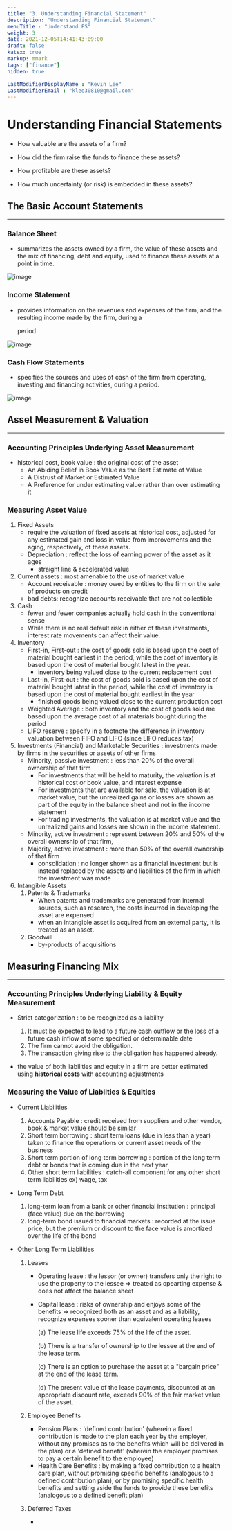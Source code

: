 ```yaml
---
title: "3. Understanding Financial Statement"
description: "Understanding Financial Statement"
menuTitle : "Understand FS"
weight: 3
date: 2021-12-05T14:41:43+09:00
draft: false
katex: true
markup: mmark
tags: ["finance"]
hidden: true

LastModifierDisplayName : "Kevin Lee"
LastModifierEmail : "klee30810@gmail.com"
---
```


# Understanding Financial Statements

- How valuable are the assets of a firm?

- How did the firm raise the funds to finance these assets?

- How profitable are these assets?

- How much uncertainty (or risk) is embedded in these assets?

  

## The Basic Account Statements

---

### Balance Sheet

- summarizes the assets owned by a firm, the value of these assets and the mix of financing, debt and equity, used to finance these assets at a point in time.

![image](/images/finance/damodaran/investment_valuation/chap3/1.png)





### Income Statement

- provides information on the revenues and expenses of the firm, and the resulting income made by the firm, during a

  period

![image](/images/finance/damodaran/investment_valuation/chap3/2.png)





### Cash Flow Statements

- specifies the sources and uses of cash of the firm from operating, investing and financing activities, during a period.

![image](/images/finance/damodaran/investment_valuation/chap3/3.png)



## Asset Measurement & Valuation

---

### Accounting Principles Underlying Asset Measurement

- historical cost, book value : the original cost of the asset
  - An Abiding Belief in Book Value as the Best Estimate of Value
  - A Distrust of Market or Estimated Value
  - A Preference for under estimating value rather than over estimating it

### Measuring Asset Value

1. Fixed Assets
   - require the valuation of fixed assets at historical cost, adjusted for any estimated gain and loss in value from improvements and the aging, respectively, of these assets.
   - Depreciation : reflect the loss of earning power of the asset as it ages
     - straight line & accelerated value
2. Current assets : most amenable to the use of market value
   - Account receivable : money owed by entities to the firm on the sale of products on credit
   - bad debts: recognize accounts receivable that are not collectible
3. Cash 
   - fewer and fewer companies actually hold cash in the conventional sense
   - While there is no real default risk in either of these investments, interest rate movements can affect their value.
4. Inventory
   - First-in, First-out : the cost of goods sold is based upon the cost of material bought earliest in the period, while the cost of inventory is based upon the cost of material bought latest in the year.
     - inventory being valued close to the current replacement cost
   - Last-in, First-out : the cost of goods sold is based upon the cost of material bought latest in the period, while the cost of inventory is based upon the cost of material bought earliest in the year
     - finished goods being valued close to the current production cost
   - Weighted Average : both inventory and the cost of goods sold are based upon the average cost of all materials bought during the period
   - LIFO reserve : specify in a footnote the difference in inventory valuation between FIFO and LIFO (since LIFO reduces tax)
5. Investments (Financial) and Marketable Securities : investments made by firms in the securities or assets of other firms
   - Minority, passive investment : less than 20% of the overall ownership of that firm
     - For investments that will be held to maturity, the valuation is at historical cost or book value, and interest expense
     - For investments that are available for sale, the valuation is at market value, but the unrealized gains or losses are shown as part of the equity in the balance sheet and not in the income statement
     - For trading investments, the valuation is at market value and the unrealized gains and losses are shown in the income statement.
   - Minority, active investment : represent between 20% and 50% of the overall ownership of that firm,
   - Majority, active investment : more than 50% of the overall ownership of that firm
     - consolidation : no longer shown as a financial investment but is instead replaced by the assets and liabilities of the firm in which the investment was made
6. Intangible Assets
   1. Patents & Trademarks
      - When patents and trademarks are generated from internal sources, such as research, the costs incurred in developing the asset are expensed
      - when an intangible asset is acquired from an external party, it is treated as an asset.
   2. Goodwill
      - by-products of acquisitions



## Measuring Financing Mix

---

### Accounting Principles Underlying Liability & Equity Measurement

- Strict categorization : to be recognized as a liability
  1. It must be expected to lead to a future cash outflow or the loss of a future cash inflow at some specified or determinable date
  2. The firm cannot avoid the obligation.
  3. The transaction giving rise to the obligation has happened already.

- the value of both liabilities and equity in a firm are better estimated using **historical costs** with accounting adjustments



### Measuring the Value of Liablities & Equities

- Current Liabilities

  1. Accounts Payable : credit received from suppliers and other vendor, book & market value should be similar
  2. Short term borrowing : short term loans (due in less than a year) taken to finance the operations or current asset needs of the business
  3. Short term portion of long term borrowing : portion of the long term debt or bonds that is coming due in the next year
  4. Other short term liabilities : catch-all component for any other short term liabilities ex) wage, tax

- Long Term Debt

  1. long-term loan from a bank or other financial institution : principal (face value) due on the borrowing
  2. long-term bond issued to financial markets : recorded at the issue price, but the premium or discount to the face value is amortized over the life of the bond

- Other Long Term Liabilities

  1. Leases 

     - Operating lease : the lessor (or owner) transfers only the right to use the property to the lessee ⇒ treated as opearting expense & does not affect the balance sheet

     - Capital lease : risks of ownership and enjoys some of the benefits ⇒ recognized both as an asset and as a liability, recognize expenses sooner than equivalent operating leases

       (a) The lease life exceeds 75% of the life of the asset.

       (b) There is a transfer of ownership to the lessee at the end of the lease term.

       (c) There is an option to purchase the asset at a "bargain price" at the end of the lease term.

       (d) The present value of the lease payments, discounted at an appropriate discount rate, exceeds 90% of the fair market value of the asset.

  2. Employee Benefits

     - Pension Plans  : 'defined contribution' (wherein a fixed contribution is made to the plan each year by the employer, without any promises as to the benefits which will be delivered in the plan) or a 'defined benefit' (wherein the employer promises to pay a certain benefit to the employee)
     - Health Care Benefits : by making a fixed contribution to a health care plan, without promising specific benefits (analogous to a defined contribution plan), or by promising specific health benefits and setting aside the funds to provide these benefits (analogous to a defined benefit plan)

  3. Deferred Taxes

     - 





















